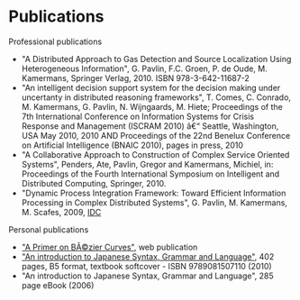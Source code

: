 # Publications

Professional publications

<ul>
  <li>"A Distributed Approach to Gas Detection and Source Localization Using Heterogeneous Information", G. Pavlin, F.C. Groen, P. de Oude, M. Kamermans, Springer Verlag, 2010. ISBN 978-3-642-11687-2</li>
  <li>"An intelligent decision support system for the decision making under uncertanty in distributed reasoning frameworks", T. Comes, C. Conrado, M. Kamermans, G. Pavlin, N. Wijngaards, M. Hiete; Proceedings of the 7th International Conference on Information Systems for Crisis Response and Management (ISCRAM 2010) â€“ Seattle, Washington, USA May 2010, 2010 AND Proceedings of the 22nd Benelux Conference on Artificial Intelligence (BNAIC 2010), pages in press, 2010</li>
  <li>"A Collaborative Approach to Construction of Complex Service Oriented Systems", Penders, Ate, Pavlin, Gregor and Kamermans, Michiel, in: Proceedings of the Fourth International Symposium on Intelligent and Distributed Computing, Springer, 2010.</li>
  <li>"Dynamic Process Integration Framework: Toward Efficient Information Processing in Complex Distributed Systems", G. Pavlin, M. Kamermans, M. Scafes, 2009, <a href="http://www.idc2009.cs.ucy.ac.cy/" target="_blank">IDC</a></li>
</ul>

Personal publications

<ul>
  <li><a href="pomax.github.com/bezierinfo">"A Primer on BÃ©zier Curves"</a>, web publication</li>
  <li><a href="http://www.amazon.com/introduction-Japanese-Syntax-Grammar-Language/dp/9081507117">"An introduction to Japanese Syntax, Grammar and Language"</a>, 402 pages, B5 format, textbook softcover - ISBN 9789081507110 (2010)</li>
  <li>"An introduction to Japanese Syntax, Grammar and Language", 285 page eBook (2006)</li>
</ul>
